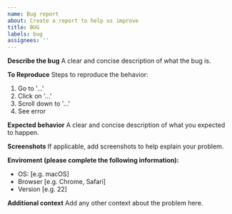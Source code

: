 ```yaml
---
name: Bug report
about: Create a report to help us improve
title: BUG
labels: bug
assignees: ''
---
```


**Describe the bug**
A clear and concise description of what the bug is.

**To Reproduce**
Steps to reproduce the behavior:

1. Go to '...'
2. Click on '...'
3. Scroll down to '...'
4. See error

**Expected behavior**
A clear and concise description of what you expected to happen.

**Screenshots**
If applicable, add screenshots to help explain your problem.

**Enviroment (please complete the following information):**

- OS: [e.g. macOS]
- Browser [e.g. Chrome, Safari]
- Version [e.g. 22]

**Additional context**
Add any other context about the problem here.

